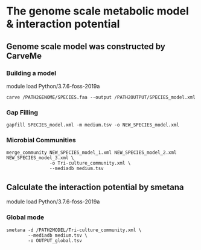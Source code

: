 # The genome scale metabolic model & interaction potential
## Genome scale model was constructed by CarveMe
### Building a model  
module load Python/3.7.6-foss-2019a  
```
carve /PATH2GENOME/SPECIES.faa --output /PATH2OUTPUT/SPECIES_model.xml
```
### Gap Filling  
```
gapfill SPECIES_model.xml -m medium.tsv -o NEW_SPECIES_model.xml
```
### Microbial Communities  
```
merge_community NEW_SPECIES_model_1.xml NEW_SPECIES_model_2.xml NEW_SPECIES_model_3.xml \
                -o Tri-culture_community.xml \
                --mediadb medium.tsv
```
## Calculate the interaction potential by smetana  
module load Python/3.7.6-foss-2019a
### Global mode  
```
smetana -d /PATH2MODEL/Tri-culture_community.xml \
        --mediadb medium.tsv \
        -o OUTPUT_global.tsv
```
